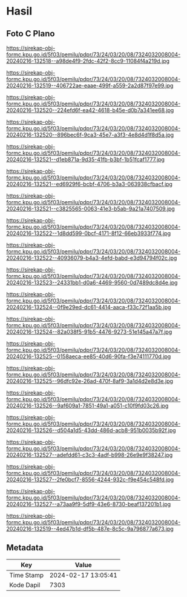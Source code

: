 # Hasil

## Foto C Plano

https://sirekap-obj-formc.kpu.go.id/5f03/pemilu/pdpr/73/24/03/20/08/7324032008004-20240216-132518--a98de4f9-2fdc-42f2-8cc9-11084f4a219d.jpg

https://sirekap-obj-formc.kpu.go.id/5f03/pemilu/pdpr/73/24/03/20/08/7324032008004-20240216-132519--406722ae-eaae-499f-a559-2a2d87f97e99.jpg

https://sirekap-obj-formc.kpu.go.id/5f03/pemilu/pdpr/73/24/03/20/08/7324032008004-20240216-132520--224efd6f-ea42-4618-b45e-d0b7a341ee68.jpg

https://sirekap-obj-formc.kpu.go.id/5f03/pemilu/pdpr/73/24/03/20/08/7324032008004-20240216-132520--896bec6f-9ca3-45e7-a3f3-4e8d4d1f8d5a.jpg

https://sirekap-obj-formc.kpu.go.id/5f03/pemilu/pdpr/73/24/03/20/08/7324032008004-20240216-132521--d1eb871a-9d35-41fb-b3bf-1b51fcaf1777.jpg

https://sirekap-obj-formc.kpu.go.id/5f03/pemilu/pdpr/73/24/03/20/08/7324032008004-20240216-132521--ed6929f6-bcbf-4706-b3a3-063938cfbacf.jpg

https://sirekap-obj-formc.kpu.go.id/5f03/pemilu/pdpr/73/24/03/20/08/7324032008004-20240216-132521--c3825565-0063-41e3-b5ab-9a21a7407509.jpg

https://sirekap-obj-formc.kpu.go.id/5f03/pemilu/pdpr/73/24/03/20/08/7324032008004-20240216-132522--1d8dd599-0bcf-4171-8f12-66eb3933f774.jpg

https://sirekap-obj-formc.kpu.go.id/5f03/pemilu/pdpr/73/24/03/20/08/7324032008004-20240216-132522--40936079-b4a3-4efd-babd-e3d94794f02c.jpg

https://sirekap-obj-formc.kpu.go.id/5f03/pemilu/pdpr/73/24/03/20/08/7324032008004-20240216-132523--24331bb1-d0a6-4469-9560-0d7489dc8d4e.jpg

https://sirekap-obj-formc.kpu.go.id/5f03/pemilu/pdpr/73/24/03/20/08/7324032008004-20240216-132524--0f9e29ed-dc61-4414-aaca-f33c72f1aa5b.jpg

https://sirekap-obj-formc.kpu.go.id/5f03/pemilu/pdpr/73/24/03/20/08/7324032008004-20240216-132524--82a038f5-91b5-4476-9273-51e145a47a7f.jpg

https://sirekap-obj-formc.kpu.go.id/5f03/pemilu/pdpr/73/24/03/20/08/7324032008004-20240216-132525--0158aeca-ee85-40d6-90fa-f3e74111770d.jpg

https://sirekap-obj-formc.kpu.go.id/5f03/pemilu/pdpr/73/24/03/20/08/7324032008004-20240216-132525--96dfc92e-26ad-470f-8af9-3a1d4d2e8d3e.jpg

https://sirekap-obj-formc.kpu.go.id/5f03/pemilu/pdpr/73/24/03/20/08/7324032008004-20240216-132526--9af609a1-7851-49a1-a051-c10f9fd03c26.jpg

https://sirekap-obj-formc.kpu.go.id/5f03/pemilu/pdpr/73/24/03/20/08/7324032008004-20240216-132526--d504a1d5-43dd-486d-acb8-951b0035b92f.jpg

https://sirekap-obj-formc.kpu.go.id/5f03/pemilu/pdpr/73/24/03/20/08/7324032008004-20240216-132527--adefdd61-c3c3-4adf-b998-26e9e9f38247.jpg

https://sirekap-obj-formc.kpu.go.id/5f03/pemilu/pdpr/73/24/03/20/08/7324032008004-20240216-132527--2fe0bcf7-8556-4244-932c-f9e454c548fd.jpg

https://sirekap-obj-formc.kpu.go.id/5f03/pemilu/pdpr/73/24/03/20/08/7324032008004-20240216-132527--a73aa9f9-5df9-43e6-8730-beaf137201b1.jpg

https://sirekap-obj-formc.kpu.go.id/5f03/pemilu/pdpr/73/24/03/20/08/7324032008004-20240216-132519--4ed47b1d-df5b-487e-8c5c-9a796877a673.jpg


## Metadata

| Key        | Value               |
| ---------- | ------------------- |
| Time Stamp | 2024-02-17 13:05:41 |
| Kode Dapil | 7303                |



